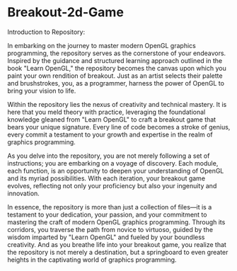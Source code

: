 # Breakout-2d-Game
Introduction to Repository:<br>

In embarking on the journey to master modern OpenGL graphics programming, the repository serves as the cornerstone of your endeavors. Inspired by the guidance and structured learning approach outlined in the book "Learn OpenGL," the repository becomes the canvas upon which you paint your own rendition of breakout. Just as an artist selects their palette and brushstrokes, you, as a programmer, harness the power of OpenGL to bring your vision to life.
<br>

Within the repository lies the nexus of creativity and technical mastery. It is here that you meld theory with practice, leveraging the foundational knowledge gleaned from "Learn OpenGL" to craft a breakout game that bears your unique signature. Every line of code becomes a stroke of genius, every commit a testament to your growth and expertise in the realm of graphics programming.
<br>

As you delve into the repository, you are not merely following a set of instructions; you are embarking on a voyage of discovery. Each module, each function, is an opportunity to deepen your understanding of OpenGL and its myriad possibilities. With each iteration, your breakout game evolves, reflecting not only your proficiency but also your ingenuity and innovation.
<br>

In essence, the repository is more than just a collection of files—it is a testament to your dedication, your passion, and your commitment to mastering the craft of modern OpenGL graphics programming. Through its corridors, you traverse the path from novice to virtuoso, guided by the wisdom imparted by "Learn OpenGL" and fueled by your boundless creativity. And as you breathe life into your breakout game, you realize that the repository is not merely a destination, but a springboard to even greater heights in the captivating world of graphics programming.
